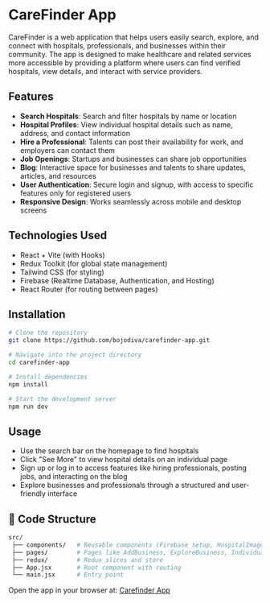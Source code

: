 #  CareFinder App  

CareFinder is a web application that helps users easily search, explore, and connect with hospitals, professionals, and businesses within their community. The app is designed to make healthcare and related services more accessible by providing a platform where users can find verified hospitals, view details, and interact with service providers.  



##  Features  

-  **Search Hospitals**: Search and filter hospitals by name or location  
-  **Hospital Profiles**: View individual hospital details such as name, address, and contact information  
-  **Hire a Professional**: Talents can post their availability for work, and employers can contact them  
-  **Job Openings**: Startups and businesses can share job opportunities  
-  **Blog**: Interactive space for businesses and talents to share updates, articles, and resources  
-  **User Authentication**: Secure login and signup, with access to specific features only for registered users  
-  **Responsive Design**: Works seamlessly across mobile and desktop screens  



##  Technologies Used  

- React + Vite (with Hooks)  
- Redux Toolkit (for global state management)  
- Tailwind CSS (for styling)  
- Firebase (Realtime Database, Authentication, and Hosting)  
- React Router (for routing between pages)  



##  Installation  

```bash
# Clone the repository
git clone https://github.com/bojodiva/carefinder-app.git  

# Navigate into the project directory
cd carefinder-app  

# Install dependencies
npm install  

# Start the development server
npm run dev
```


##  Usage
- Use the search bar on the homepage to find hospitals
- Click "See More" to view hospital details on an individual page
- Sign up or log in to access features like hiring professionals, posting jobs, and interacting on the blog
- Explore businesses and professionals through a structured and user-friendly interface


## 📂 Code Structure
```bash
src/
 ├── components/   # Reusable components (Firebase setup, HospitalImage, etc.)
 ├── pages/        # Pages like AddBusiness, ExploreBusiness, IndividualPage
 ├── redux/        # Redux slices and store
 ├── App.jsx       # Root component with routing
 └── main.jsx      # Entry point
```


Open the app in your browser at: [Carefinder App](authentication-57736.web.app/)

